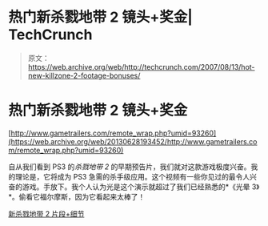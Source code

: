 # 热门新杀戮地带 2 镜头+奖金| TechCrunch

> 原文：<https://web.archive.org/web/http://techcrunch.com/2007/08/13/hot-new-killzone-2-footage-bonuses/>

# 热门新杀戮地带 2 镜头+奖金

[http://www.gametrailers.com/remote_wrap.php?umid=93260](https://web.archive.org/web/20130628193452/http://www.gametrailers.com/remote_wrap.php?umid=93260)

自从我们看到 PS3 的*杀戮地带 2* 的早期预告片，我们就对这款游戏极度兴奋。我的理论是，它将成为 PS3 急需的杀手级应用。这个视频有一些你见过的最令人兴奋的游戏。手放下。我个人认为光是这个演示就超过了我们已经熟悉的*《光晕 3》*。偷看它福尔摩斯，因为它看起来太棒了！

[新杀戮地带 2 片段+细节](https://web.archive.org/web/20130628193452/http://blog.thebackbuffer.com/2007/08/new-killzone-2-footage-details.html)